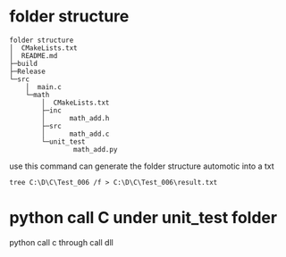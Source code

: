 # folder structure  
```
folder structure 
│  CMakeLists.txt
│  README.md
├─build                      
├─Release
└─src
    │  main.c
    └─math
        │  CMakeLists.txt 
        ├─inc
        │      math_add.h     
        ├─src
        │      math_add.c    
        └─unit_test
                math_add.py
```
use this command can generate the folder structure automotic into a txt
```
tree C:\D\C\Test_006 /f > C:\D\C\Test_006\result.txt
```
# python call C under unit_test folder
python call c through call dll   
